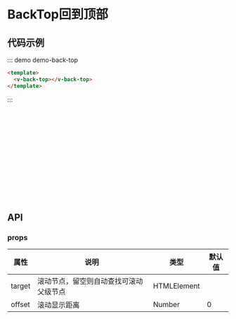 # BackTop回到顶部

## 代码示例

::: demo demo-back-top

```HTML
<template>
  <v-back-top></v-back-top>
</template>

```
:::

<br/> 
<br/> 
<br/> 
<br/> 
<br/> 
<br/> 
<br/> 
<br/> 
<br/> 
<br/> 
<br/> 
<br/>  

## API

### props

| 属性     | 说明          | 类型    | 默认值  |
| -------- | ------------ | ------- | ------- |
| target     | 滚动节点，留空则自动查找可滚动父级节点 | HTMLElement  |        |
| offset     | 滚动显示距离     | Number  |  0    |



